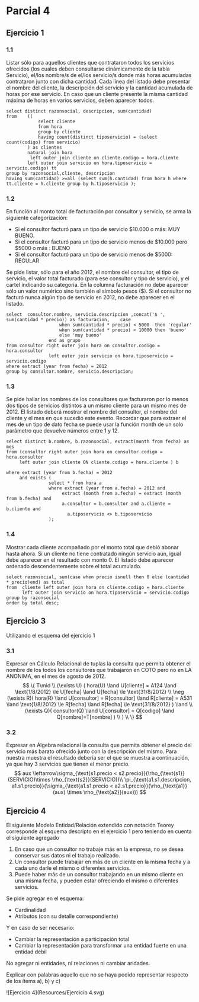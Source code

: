 # Parcial 4

## Ejercicio 1

### 1.1

Listar sólo para aquellos clientes que contrataron todos los servicios ofrecidos (los cuales deben consultarse dinámicamente de la tabla Servicio), el/los nombre/s de el/los servicio/s donde más horas acumuladas contrataron junto con dicha cantidad. Cada línea del listado debe presentar el nombre del cliente, la descripción del servicio y la cantidad acumulada de horas por ese servicio. En caso que un cliente presente la misma cantidad máxima de horas en varios servicios, deben aparecer todos. 

```mssql
select distinct razonsocial, descripcion, sum(cantidad)
from  	((
			select cliente
			from hora
			group by cliente
			having count(distinct tiposervicio) = (select count(codigo) from servicio)
		) as clientes
		natural join hora
		 left outer join cliente on cliente.codigo = hora.cliente
		left outer join servicio on hora.tiposervicio = servicio.codigo) tt
group by razonsocial,cliente, descripcion
having sum(cantidad) >=all (select sum(h.cantidad) from hora h where tt.cliente = h.cliente group by h.tiposervicio );
```

### 1.2

En función al monto total de facturación por consultor y servicio, se arma la siguiente categorización:

- Si el consultor facturó para un tipo de servicio \$10.000 o más: MUY BUENO.
- Si el consultor facturó para un tipo de servicio menos de ​\$10.000 pero $5000 o más : BUENO
- Si el consultor facturó para un tipo de servicio menos de ​\$5000: REGULAR 

Se pide listar, sólo para el año 2012, el nombre del consultor, el tipo de servicio, el valor total facturado (para ese consultor y tipo de servicio), y el cartel indicando su categoría. En la columna facturación no debe aparecer sólo un valor numérico sino también el símbolo pesos ($). Si el consultor no facturó nunca algún tipo de servicio en 2012, no debe aparecer en el listado. 

```mssql
select  consultor.nombre, servicio.descripcion ,concat('$ ', sum(cantidad * precio)) as facturacion, 	case
					when sum(cantidad * precio) < 5000  then 'regular'
					when sum(cantidad * precio) < 10000 then 'bueno'
					else 'muy bueno'
				end as grupo
from consultor right outer join hora on consultor.codigo = hora.consultor
				left outer join servicio on hora.tiposervicio = servicio.codigo
where extract (year from fecha) = 2012
group by consultor.nombre, servicio.descripcion;
```

### 1.3

 Se pide hallar los nombres de los consultores que facturaron por lo menos dos tipos de servicios distintos a un mismo cliente para un mismo mes de 2012. El listado deberá mostrar el nombre del consultor, el nombre del cliente y el mes en que sucedió este evento. Recordar que para extraer el mes de un tipo de dato fecha se puede usar la función month de un solo parámetro que devuelve números entre 1 y 12. 

```mssql
select distinct b.nombre, b.razonsocial, extract(month from fecha) as mes
from (consultor right outer join hora on consultor.codigo = hora.consultor
	 left outer join cliente ON cliente.codigo = hora.cliente ) b

where extract (year from b.fecha) = 2012 
	 and exists (
				select * from hora a
				where extract (year from a.fecha) = 2012 and
					 extract (month from a.fecha) = extract (month from b.fecha) and 
					 a.consultor = b.consultor and a.cliente = b.cliente and 
         			   a.tiposervicio <> b.tiposervicio
				);
```

### 1.4

Mostrar cada cliente acompañado por el monto total que debió abonar hasta ahora. Si un cliente no tiene contratado ningún servicio aún, igual debe aparecer en el resultado con monto 0. El listado debe aparecer ordenado descendentemente sobre el total acumulado.

```mssql
select razonsocial, sum(case when precio isnull then 0 else (cantidad * precio)end) as total
from  cliente left outer join hora on cliente.codigo = hora.cliente
	  left outer join servicio on hora.tiposervicio = servicio.codigo
group by razonsocial
order by total desc;
```

## Ejercicio 3

Utilizando el esquema del ejercicio 1

### 3.1

 Expresar en Cálculo Relacional de tuplas la consulta que permita obtener el nombre de los todos los consultores que trabajaron en COTO pero no en LA ANONIMA, en el mes de agosto de 2012. 
$$
\{ T\mid \\
	(\exists U) (
		hora(U) \land U[cliente] = A124 \land \text{1/8/2012} \le U[fecha] \land U[fecha] \le \text{31/8/2012}
		\\ \neg (\exists R)(
			hora(R) \land U[consultor] = R[consultor] \land R[cliente] = A531 \land \text{1/8/2012} \le R[fecha] \land R[fecha] \le \text{31/8/2012}
		) \land
        \\ (\exists Q)(
        	consultor(Q) \land U[consultor] = Q[codigo] \land Q[nombre]=T[nombre]
        )
		\\
	)  
	\\
\}
$$

### 3.2

 Expresar en Álgebra relacional la consulta que permita obtener el precio del servicio más barato ofrecido junto con la descripción del mismo. Para nuestra muestra el resultado debería ser el que se muestra a continuación, ya que hay 3 servicios que tienen el menor precio.
$$
aux \leftarrow\sigma_{\text{s1.precio < s2.precio}}(\rho_{\text{s1}}(SERVICIO)\times \rho_{\text{s2}}(SERVICIO))\\
\pi_{\text{a1.s1.descripcion, a1.s1.precio}}(\sigma_{\text{a1.s1.precio < a2.s1.precio}}(\rho_{\text{a1}}(aux) \times \rho_{\text{a2}}(aux)))
$$

## Ejercicio 4

El siguiente Modelo Entidad/Relación extendido con notación Teorey corresponde al esquema descripto en el ejercicio 1 pero teniendo en cuenta el siguiente agregado 

1. En caso que un consultor no trabaje más en la empresa, no se desea conservar sus datos ni el trabajo realizado.
2. Un consultor puede trabajar en más de un cliente en la misma fecha y a cada uno darle el mismo o diferentes servicios.
3. Puede haber más de un consultor trabajando en un mismo cliente en una misma fecha, y pueden estar ofreciendo el mismo o diferentes servicios. 

Se pide agregar en el esquema:

- Cardinalidad 
- Atributos (con su detalle correspondiente)

Y en caso de ser necesario: 

- Cambiar la representación a participación total 
- Cambiar la representación para transformar una entidad fuerte en una entidad débil

No agregar ni entidades, ni relaciones ni cambiar aridades. 

Explicar con palabras aquello que no se haya podido representar respecto de los ítems a), b) y c)

![Ejercicio 4](Resources/Ejercicio 4.svg)
